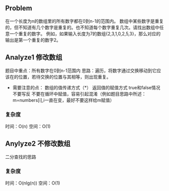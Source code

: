 ## Problem
在一个长度为n的数组里的所有数字都在0到n-1的范围内。 数组中某些数字是重复的，但不知道有几个数字是重复的。也不知道每个数字重复几次。请找出数组中任意一个重复的数字。 例如，如果输入长度为7的数组{2,3,1,0,2,5,3}，那么对应的输出是第一个重复的数字2。

## Analyze1 修改数组
题目中重点：所有数字在0到n-1范围内
思路：遍历，将数字通过交换移动到它应该在的位置，若待交换的位置与其相等，则出现重复。
- 需要注意的点：
数组的值传递方式（*）
返回值的赋值方式
true和false情况不要写反
不要在循环中赋值，容易引起混淆（例如题目思路中所述：m=numbers[i],i一直在变，最好不要这样给m赋值）
### 复杂度
时间：O(n)
空间：O(1)

## Anylyze2 不修改数组
二分查找的思路

### 复杂度
时间：O(nlg(n))
空间：O(1)